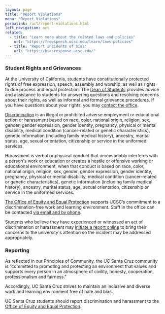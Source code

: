 ```yaml
---
layout: page
title: "Report Violations"
menu: "Report Violations"
permalink: /act/report-violations.html
left_navigation: act
related:
  - title: "Learn more about the related laws and policies"
    url: "https://freespeech.ucsc.edu/learn/laws-policies"
  - title: "Report incidents of bias"
    url: "https://biasresponse.ucsc.edu/"
---
```


### Student Rights and Grievances

At the University of California, students have constitutionally protected rights of free expression, speech, assembly and worship, as well as rights to due process and equal protection. The [Dean of Students](https://deanofstudents.ucsc.edu/) provides advice and assistance to students for answering questions and resolving concerns about their rights, as well as informal and formal grievance procedures. If you have questions about your rights, you may [contact the office](https://deanofstudents.ucsc.edu/about/contact.html).

[Discrimination](https://equity.ucsc.edu/index.html) is an illegal or prohibited adverse employment or educational action or harassment based on race, color, national origin, religion, sex, gender, gender expression, gender identity, pregnancy, physical or mental disability, medical condition (cancer-related or genetic characteristics), genetic information (including family medical history), ancestry, marital status, age, sexual orientation, citizenship or service in the uniformed services.

Harassment is verbal or physical conduct that unreasonably interferes with a person's work or education or creates a hostile or offensive working or educational environment, when that conduct is based on race, color, national origin, religion, sex, gender, gender expression, gender identity, pregnancy, physical or mental disability, medical condition (cancer-related or genetic characteristics), genetic information (including family medical history), ancestry, marital status, age, sexual orientation, citizenship or service in the uniformed services.

[The Office of Equity and Equal Protection](https://equity.ucsc.edu/index.html) supports UCSC’s commitment to a discrimination-free work and learning environment. Staff in the office can be contacted [via email and by phone](https://equity.ucsc.edu/about/contact.html).

Students who believe they have experienced or witnessed an act of discrimination or harassment may [initiate a report online](https://equity.ucsc.edu/index.html) to bring their concerns to the university's attention so the incident may be addressed appropriately.   

### Reporting

As reflected in our Principles of Community, the UC Santa Cruz community is “committed to promoting and protecting an environment that values and supports every person in an atmosphere of civility, honesty, cooperation, professionalism and fairness.”

Accordingly, UC Santa Cruz strives to maintain an inclusive and diverse work and learning environment free of hate and bias.

UC Santa Cruz students should report discrimination and harassment to the [Office of Equity and Equal Protection](https://equity.ucsc.edu/).
